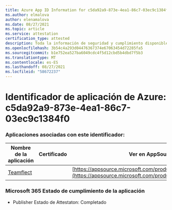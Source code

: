 ```yaml
---
title: Azure App ID Information for c5da92a9-873e-4ea1-86c7-03ec9c1384f0
ms.author: elmalova
author: elenamalova
ms.date: 08/27/2021
ms.topic: article
ms.service: attestation
certification_type: attested
description: Toda la información de seguridad y cumplimiento disponible para c5da92a9-873e-4ea1-86c7-03ec9c1384f0.
ms.openlocfilehash: 3b54c4a293d04476367374e67063454d72285fa5
ms.sourcegitcommit: b1e752ea527ba6049cdc4f5d12cbd5b4dbd7f5b3
ms.translationtype: MT
ms.contentlocale: es-ES
ms.lasthandoff: 08/27/2021
ms.locfileid: "58672237"
---
```

# <a name="azure-app-id-c5da92a9-873e-4ea1-86c7-03ec9c1384f0"></a>Identificador de aplicación de Azure: c5da92a9-873e-4ea1-86c7-03ec9c1384f0


### <a name="apps-associated-with-this-id"></a>Aplicaciones asociadas con este identificador:
| **Nombre de la aplicación** | **Certificado** | **Ver en AppSource** |
|--------------|---------------|-----------------------|
| [Teamflect](https://docs.microsoft.com/microsoft-365-app-certification/forward/WA200001860) |  | [https://appsource.microsoft.com/product/office/WA200001860](https://appsource.microsoft.com/product/office/WA200001860) |

### <a name="microsoft-365-app-compliance-status"></a>Microsoft 365 Estado de cumplimiento de la aplicación
- Publisher Estado de Attestaton: Completado
